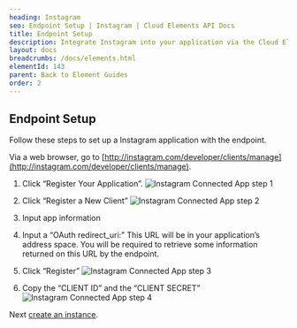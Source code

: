 ```yaml
---
heading: Instagram
seo: Endpoint Setup | Instagram | Cloud Elements API Docs
title: Endpoint Setup
description: Integrate Instagram into your application via the Cloud Elements APIs.
layout: docs
breadcrumbs: /docs/elements.html
elementId: 143
parent: Back to Element Guides
order: 2
---
```

## Endpoint Setup

Follow these steps to set up a Instagram application with the endpoint.

Via a web browser, go to [http://instagram.com/developer/clients/manage](http://instagram.com/developer/clients/manage).

1. Click “Register Your Application”.
![Instagram Connected App step 1](http://cloud-elements.com/wp-content/uploads/2015/04/InstagramAPI1.png)

2. Click “Register a New Client”
![Instagram Connected App step 2](http://cloud-elements.com/wp-content/uploads/2015/04/InstagramAPI2.png)

3. Input app information

4. Input a “OAuth redirect_uri:” This URL will be in your application’s address space. You will be required to retrieve some information returned on this URL by the endpoint.

5. Click “Register”
![Instagram Connected App step 3](http://cloud-elements.com/wp-content/uploads/2015/04/InstagramAPI3.png)

6. Copy the “CLIENT ID” and the “CLIENT SECRET”
![Instagram Connected App step 4](http://cloud-elements.com/wp-content/uploads/2015/04/InstagramAPI4.png)

Next [create an instance](instagram-create-instance.html).
